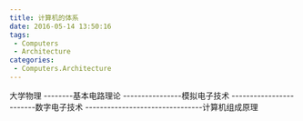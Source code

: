 ```yaml
---
title: 计算机的体系
date: 2016-05-14 13:50:16
tags:
 - Computers
 - Architecture
categories:
 - Computers.Architecture
---
```

大学物理
\-\-\-\-\-\-\-\-基本电路理论
\-\-\-\-\-\-\-\-\-\-\-\-\-\-\-\-模拟电子技术
\-\-\-\-\-\-\-\-\-\-\-\-\-\-\-\-\-\-\-\-\-\-\-\-数字电子技术
\-\-\-\-\-\-\-\-\-\-\-\-\-\-\-\-\-\-\-\-\-\-\-\-\-\-\-\-\-\-\-\-计算机组成原理
